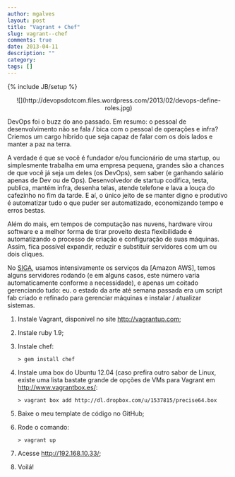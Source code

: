 ```yaml
---
author: mgalves
layout: post
title: "Vagrant + Chef"
slug: vagrant--chef
comments: true
date: 2013-04-11
description: ""
category: 
tags: []
---
```

{% include JB/setup %}

<div style="text-align: center;" markdown="1">
    ![](http://devopsdotcom.files.wordpress.com/2013/02/devops-define-roles.jpg)
</div>

DevOps foi o buzz do ano passado. Em resumo: o pessoal de desenvolvimento não se fala / bica com o pessoal de operações e infra? Criemos um cargo híbrido que seja capaz de falar com os dois lados e manter a paz na terra.

A verdade é que se você é fundador e/ou funcionário de uma startup, ou simplesmente trabalha em uma empresa pequena, grandes são a chances de que você já seja um deles (os DevOps), sem saber (e ganhando salário apenas de Dev ou de Ops). Desenvolvedor de startup codifica, testa, publica, mantém infra, desenha telas, atende telefone e lava a louça do cafezinho no fim da tarde. E aí, o único jeito de se manter digno e produtivo é automatizar tudo o que puder ser automatizado, economizando tempo e erros bestas.

Além do mais, em tempos de computação nas nuvens, hardware virou software e a melhor forma de tirar proveito desta flexibilidade é automatizando o processo de criação e configuração de suas máquinas. Assim, fica possível expandir, reduzir e substituir servidores com um ou dois cliques.

No [SIGA](http://siga.st), usamos intensivamente os serviços da [Amazon AWS], temos alguns servidores rodando (e em alguns casos, este número varia automaticamente conforme a necessidade), e apenas um coitado gerenciando tudo: eu. o estado da arte até semana passada era um script fab criado e refinado para gerenciar máquinas e instalar / atualizar sistemas.

1. Instale Vagrant, disponivel no site <http://vagrantup.com>;
1. Instale ruby 1.9;
1. Instale chef:

    `> gem install chef`

1. Instale uma box do Ubuntu 12.04 (caso prefira outro sabor de Linux, existe uma lista bastate grande de opções de VMs para Vagrant em <http://www.vagrantbox.es/>:

    `> vagrant box add http://dl.dropbox.com/u/1537815/precise64.box`

1. Baixe o meu template de código no GitHub;
1. Rode o comando:

    `> vagrant up`

1. Acesse <http://192.168.10.33/>;
1. Voilá!

